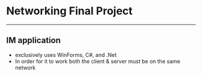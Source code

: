 # Networking Final Project
------

## IM application

* exclusively uses WinForms, C#, and .Net
* In order for it to work both the client & server must be on the same network
